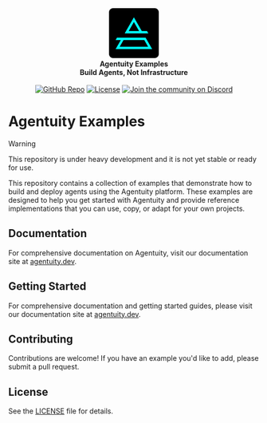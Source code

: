 <div align="center">
    <img src=".github/Agentuity.png" alt="Agentuity" width="100"/> <br/>
    <strong>Agentuity Examples</strong> <br/>
    <strong>Build Agents, Not Infrastructure</strong> <br/>
<br />
<a href="https://github.com/agentuity/examples"><img alt="GitHub Repo" src="https://img.shields.io/badge/GitHub-Examples-blue"></a>
<a href="https://github.com/agentuity/examples/blob/main/LICENSE.md"><img alt="License" src="https://badgen.now.sh/badge/license/Apache-2.0"></a>
<a href="https://discord.gg/agentuity"><img alt="Join the community on Discord" src="https://img.shields.io/discord/1332974865371758646.svg?style=flat"></a>
</div>
</div>

# Agentuity Examples

> [!WARNING]  
> This repository is under heavy development and it is not yet stable or ready for use.

This repository contains a collection of examples that demonstrate how to build and deploy agents using the Agentuity platform. These examples are designed to help you get started with Agentuity and provide reference implementations that you can use, copy, or adapt for your own projects.

## Documentation

For comprehensive documentation on Agentuity, visit our documentation site at [agentuity.dev](https://agentuity.dev).

## Getting Started

For comprehensive documentation and getting started guides, please visit our documentation site at [agentuity.dev](https://agentuity.dev).

## Contributing

Contributions are welcome! If you have an example you'd like to add, please submit a pull request.

## License

See the [LICENSE](LICENSE.md) file for details.
